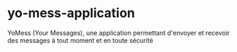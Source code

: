 # yo-mess-application
YoMess (Your Messages), une application permettant d'envoyer et recevoir des messages à tout moment et en toute sécurité
